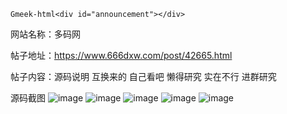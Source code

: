 `Gmeek-html<div id="announcement"></div>`

网站名称：多码网

帖子地址：https://www.666dxw.com/post/42665.html

帖子内容：源码说明
互换来的 自己看吧 懒得研究 实在不行 进群研究



源码截图
![image](https://github.com/user-attachments/assets/14591ecd-e94c-4aae-9fd2-e4ec49c19f29)
![image](https://github.com/user-attachments/assets/119bfed8-d750-4908-a3fc-b5cca349bbd8)
![image](https://github.com/user-attachments/assets/7c128767-38b9-411e-bdc2-f82cb2b2d6ce)
![image](https://github.com/user-attachments/assets/6f35efd9-64e4-416f-952d-a88f39e0481c)
![image](https://github.com/user-attachments/assets/1b7fdbf5-376a-462c-8a80-a7ed14cc4dce)
